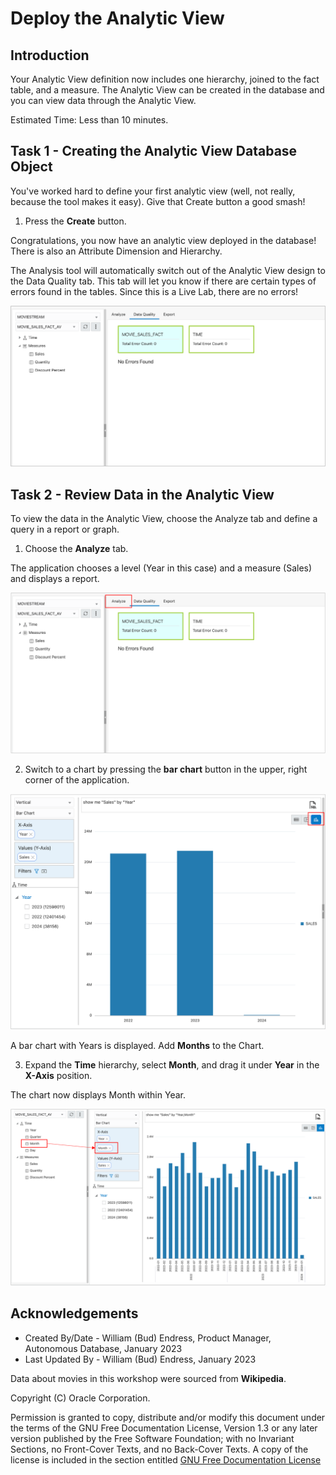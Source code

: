 # Deploy the Analytic View

## Introduction

Your Analytic View definition now includes one hierarchy, joined to the fact table, and a measure. The Analytic View can be created in the database and you can view data through the Analytic View.

Estimated Time:  Less than 10 minutes.

## Task 1 - Creating the Analytic View Database Object

You've worked hard to define your first analytic view (well, not really, because the tool makes it easy).  Give that Create button a good smash!

1. Press the **Create** button.

Congratulations, you now have an analytic view deployed in the database! There is also an Attribute Dimension and Hierarchy.

The Analysis tool will automatically switch out of the Analytic View design to the Data Quality tab.  This tab will let you know if there are certain types of errors found in the tables.  Since this is a Live Lab, there are no errors!

![Data Quality Tab](images/10-data-quality-tab-1.png)

## Task 2 - Review Data in the Analytic View

To view the data in the Analytic View, choose the Analyze tab and define a query in a report or graph.

1. Choose the **Analyze** tab.

The application chooses a level (Year in this case) and a measure (Sales) and displays a report.

![Analyze Tab](images/10-analyze-tab-1.png)

2. Switch to a chart by pressing the **bar chart** button in the upper, right corner of the application.

![Chart Button](images/10-chart-button.png)

A bar chart with Years is displayed. Add **Months** to the Chart.

3.	Expand the **Time** hierarchy, select **Month**, and drag it under **Year** in the **X-Axis** position.

The chart now displays Month within Year.

![Chart Button](images/10-month-to-x-axis.png)


## Acknowledgements

- Created By/Date - William (Bud) Endress, Product Manager, Autonomous Database, January 2023
- Last Updated By - William (Bud) Endress, January 2023

Data about movies in this workshop were sourced from **Wikipedia**.

Copyright (C)  Oracle Corporation.

Permission is granted to copy, distribute and/or modify this document
under the terms of the GNU Free Documentation License, Version 1.3
or any later version published by the Free Software Foundation;
with no Invariant Sections, no Front-Cover Texts, and no Back-Cover Texts.
A copy of the license is included in the section entitled [GNU Free Documentation License](files/gnu-free-documentation-license.txt)

